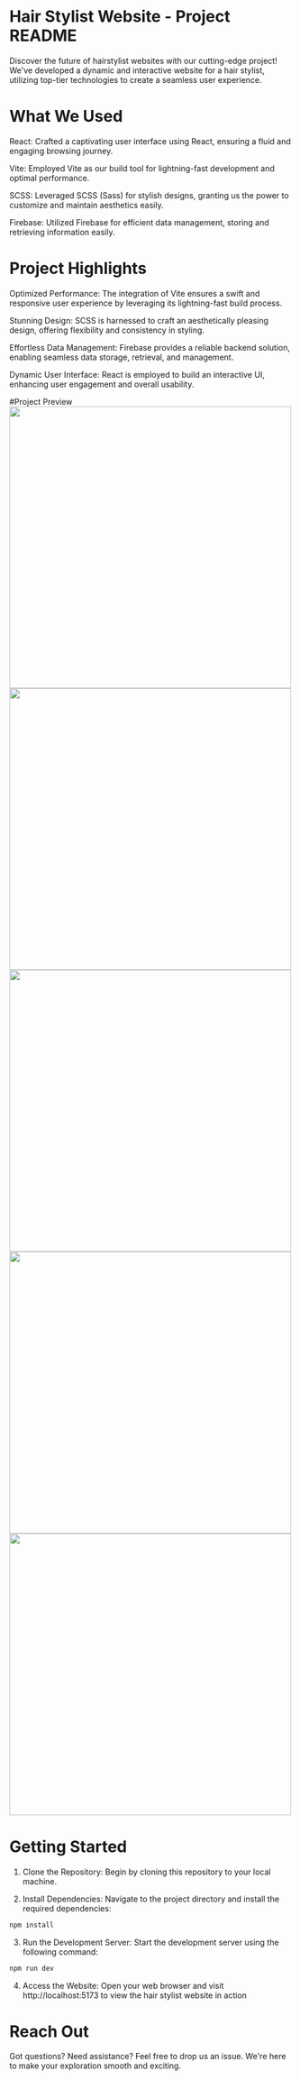 # Hair Stylist Website - Project README

Discover the future of hairstylist websites with our cutting-edge project! We've developed a dynamic and interactive website for a hair stylist, utilizing top-tier technologies to create a seamless user experience.

# What We Used
React: Crafted a captivating user interface using React, ensuring a fluid and engaging browsing journey.

Vite: Employed Vite as our build tool for lightning-fast development and optimal performance.

SCSS: Leveraged SCSS (Sass) for stylish designs, granting us the power to customize and maintain aesthetics easily.

Firebase: Utilized Firebase for efficient data management, storing and retrieving information easily.


# Project Highlights
Optimized Performance: The integration of Vite ensures a swift and responsive user experience by leveraging its lightning-fast build process.

Stunning Design: SCSS is harnessed to craft an aesthetically pleasing design, offering flexibility and consistency in styling.

Effortless Data Management: Firebase provides a reliable backend solution, enabling seamless data storage, retrieval, and management.

Dynamic User Interface: React is employed to build an interactive UI, enhancing user engagement and overall usability.

#Project Preview
<img src="https://res.cloudinary.com/yonatan-cajan22/image/upload/v1692863989/yakirmaman/hero"  width="500" />
<img src="https://res.cloudinary.com/yonatan-cajan22/image/upload/v1692863989/yakirmaman/about"  width="500"  />
<img src="https://res.cloudinary.com/yonatan-cajan22/image/upload/v1692863989/yakirmaman/review.jpg"  width="500"  />
<img src="https://res.cloudinary.com/yonatan-cajan22/image/upload/v1692863989/yakirmaman/order.jpg"  width="500"  />
<img src="https://res.cloudinary.com/yonatan-cajan22/image/upload/v1692863989/yakirmaman/contact.jpg"   width="500" />

# Getting Started
1. Clone the Repository: Begin by cloning this repository to your local machine.

2. Install Dependencies: Navigate to the project directory and install the required dependencies:

```bash
npm install
```
3. Run the Development Server: Start the development server using the following command:
```bash
npm run dev
```
4. Access the Website: Open your web browser and visit http://localhost:5173
to view the hair stylist website in action


# Reach Out
Got questions? Need assistance? Feel free to drop us an issue. We're here to make your exploration smooth and exciting.
